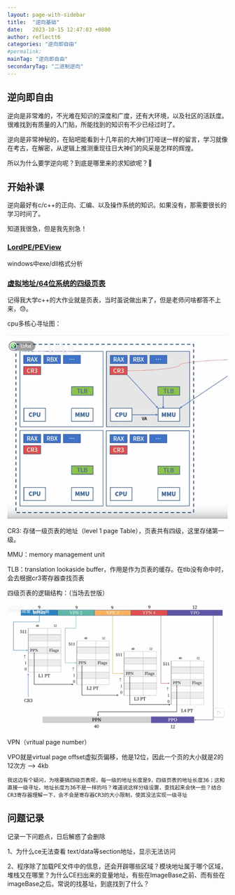 ```yaml
---
layout: page-with-sidebar
title:  "逆向基础"
date:   2023-10-15 12:47:03 +0800
author: reflectt6
categories: "逆向即自由"
#permalink: 
mainTag: "逆向即自由"
secondaryTag: "二进制逆向"
---
```


## 逆向即自由

逆向是非常难的，不光难在知识的深度和广度，还有大环境，以及社区的活跃度。很难找到有质量的入门贴，所能找到的知识有不少已经过时了。

逆向是非常神秘的，在贴吧能看到十几年前的大神们打哑谜一样的留言，学习就像在考古，在解密，从逻辑上推测重现往日大神们的风采是怎样的辉煌。

所以为什么要学逆向呢？到底是哪里来的求知欲呢？🐶

## 开始补课

逆向最好有c/c++的正向、汇编、以及操作系统的知识。如果没有，那需要很长的学习时间了。

知道我很急，但是我先别急！

### [LordPE/PEView](LordPE/PEView)

windows中exe/dll格式分析

### [虚拟地址/64位系统的四级页表](https://www.bilibili.com/video/BV1cT411F7f4/?spm_id_from=333.337.search-card.all.click&vd_source=071e91b448cc575bb2206174edc54928)

记得我大学c++的大作业就是页表，当时虽说做出来了，但是老师问啥都答不上来，😓。

cpu多核心寻址图：

![image-20231015140113868](/assets/images/2023-10-15-逆向基础/image-20231015140113868.png)

CR3: 存储一级页表的地址（level 1 page Table），页表共有四级，这里存储第一级。

MMU：memory management unit

TLB：translation lookaside buffer，作用是作为页表的缓存。在tlb没有命中时，会去根据cr3寄存器查找页表

四级页表的逻辑结构：（当场去世版）

![image-20231015134741547](/assets/images/2023-10-15-逆向基础/image-20231015134741547.png)

VPN（vritual page number）

VPO就是virtual page offset虚拟页偏移，他是12位，因此一个页的大小就是2的12次方 --> 4kb

`我这边有个疑问，为啥要搞四级页表呢，每一级的地址长度是9，四级页表的地址长度36；这和直接一级寻址，地址长度为36不是一样的吗？难道说这样分级设置，查找起来会快一些？结合CR3寄存器理解一下，会不会是寄存器CR3的大小限制，使其没法实现一级寻址`





## 问题记录

记录一下问题点，日后解惑了会删除

1、为什么ce无法查看 text/data等section地址，显示无法访问

2、程序除了加载PE文件中的信息，还会开辟哪些区域？模块地址属于哪个区域，堆栈又在哪里？为什么CE扫出来的变量地址，有些在ImageBase之前、而有些在imageBase之后。常说的找基址，到底找到了什么？

